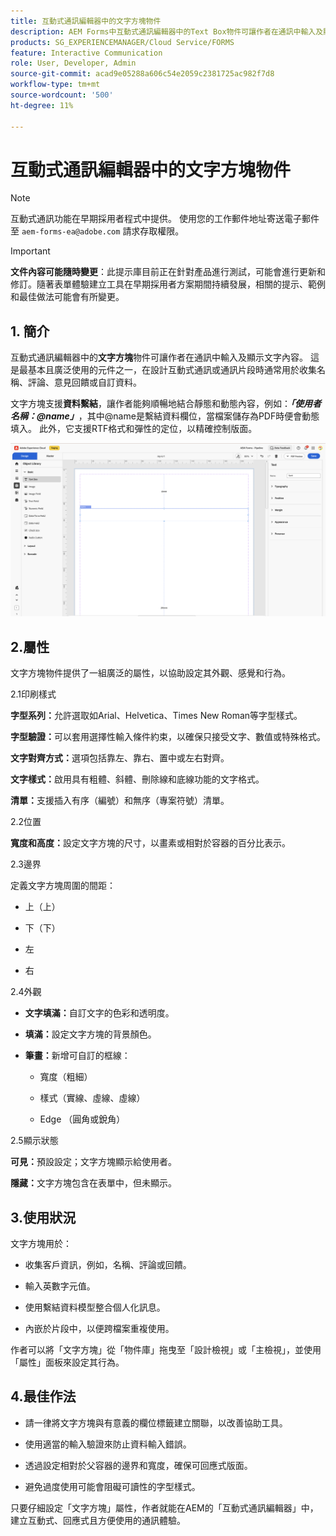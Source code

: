 ```yaml
---
title: 互動式通訊編輯器中的文字方塊物件
description: AEM Forms中互動式通訊編輯器中的Text Box物件可讓作者在通訊中輸入及顯示文字內容。
products: SG_EXPERIENCEMANAGER/Cloud Service/FORMS
feature: Interactive Communication
role: User, Developer, Admin
source-git-commit: acad9e05288a606c54e2059c2381725ac982f7d8
workflow-type: tm+mt
source-wordcount: '500'
ht-degree: 11%

---
```



# 互動式通訊編輯器中的文字方塊物件

>[!NOTE]
>
> 互動式通訊功能在早期採用者程式中提供。 使用您的工作郵件地址寄送電子郵件至 `aem-forms-ea@adobe.com` 請求存取權限。

>[!IMPORTANT]
>
> **文件內容可能隨時變更**：此提示庫目前正在針對產品進行測試，可能會進行更新和修訂。隨著表單體驗建立工具在早期採用者方案期間持續發展，相關的提示、範例和最佳做法可能會有所變更。

## &#x200B;1. 簡介

互動式通訊編輯器中的&#x200B;**文字方塊**&#x200B;物件可讓作者在通訊中輸入及顯示文字內容。 這是最基本且廣泛使用的元件之一，在設計互動式通訊或通訊片段時通常用於收集名稱、評論、意見回饋或自訂資料。

文字方塊支援&#x200B;**資料繫結**，讓作者能夠順暢地結合靜態和動態內容，例如：***「使用者名稱：@name」***，其中@name是繫結資料欄位，當檔案儲存為PDF時便會動態填入。 此外，它支援RTF格式和彈性的定位，以精確控制版面。

![尋找IC檔案](/help/forms/interactive-communication/assets/textbox.png)

## 2.屬性

文字方塊物件提供了一組廣泛的屬性，以協助設定其外觀、感覺和行為。

2.1印刷樣式

**字型系列：**&#x200B;允許選取如Arial、Helvetica、Times New Roman等字型樣式。

**字型驗證：**&#x200B;可以套用選擇性輸入條件約束，以確保只接受文字、數值或特殊格式。

**文字對齊方式：**&#x200B;選項包括靠左、靠右、置中或左右對齊。

**文字樣式：**&#x200B;啟用具有粗體、斜體、刪除線和底線功能的文字格式。

**清單：**&#x200B;支援插入有序（編號）和無序（專案符號）清單。

2.2位置

**寬度和高度：**&#x200B;設定文字方塊的尺寸，以畫素或相對於容器的百分比表示。

2.3邊界

定義文字方塊周圍的間距：

- 上（上）

- 下（下）

- 左

- 右

2.4外觀

- **文字填滿：**&#x200B;自訂文字的色彩和透明度。

- **填滿：**&#x200B;設定文字方塊的背景顏色。

- **筆畫：**&#x200B;新增可自訂的框線：

   - 寬度（粗細）

   - 樣式（實線、虛線、虛線）

   - Edge （圓角或銳角）

2.5顯示狀態

**可見：**&#x200B;預設設定；文字方塊顯示給使用者。

**隱藏：**&#x200B;文字方塊包含在表單中，但未顯示。



## 3.使用狀況

文字方塊用於：

- 收集客戶資訊，例如，名稱、評論或回饋。

- 輸入英數字元值。

- 使用繫結資料模型整合個人化訊息。

- 內嵌於片段中，以便跨檔案重複使用。

作者可以將「文字方塊」從「物件庫」拖曳至「設計檢視」或「主檢視」，並使用「屬性」面板來設定其行為。

## 4.最佳作法

- 請一律將文字方塊與有意義的欄位標籤建立關聯，以改善協助工具。

- 使用適當的輸入驗證來防止資料輸入錯誤。

- 透過設定相對於父容器的邊界和寬度，確保可回應式版面。

- 避免過度使用可能會阻礙可讀性的字型樣式。

只要仔細設定「文字方塊」屬性，作者就能在AEM的「互動式通訊編輯器」中，建立互動式、回應式且方便使用的通訊體驗。

